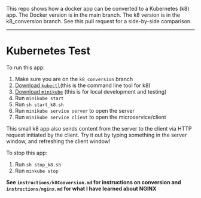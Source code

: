 This repo shows how a docker app can be converted to a Kubernetes (k8) app. The Docker version is in the main branch. The k8 version is in the k8_conversion branch. See this pull request for a side-by-side comparison.

--------
# Kubernetes Test
To run this app:
1. Make sure you are on the `k8_conversion` branch
2. [Download `kubectl`](https://v1-18.docs.kubernetes.io/docs/tasks/tools/install-kubectl/)(this is the command line tool for k8)
3. [Download `minikube`](https://v1-18.docs.kubernetes.io/docs/tasks/tools/install-minikube/) (this is for local development and testing)
4. Run `minikube start` 
5. Run  `sh start_k8.sh`
6. Run `minikube service server` to open the server
7. Run `minikube service client` to open the microservice/client

This small k8 app also sends content from the server to the client via HTTP request initiated by the client. Try it out by typing something in the server window, and refreshing the client window! 

To stop this app:
1. Run `sh stop_k8.sh`
2. Run `minkube stop`

**See `instructions/k8Conversion.md` for instructions on conversion and `instructions/nginx.md` for what I have learned about NGINX** 

